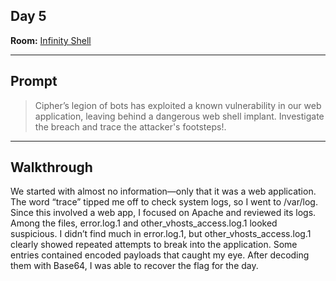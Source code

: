 ## Day 5

**Room:** [Infinity Shell](https://tryhackme.com/room/hfb1infinityshell)  

---

##  Prompt

> Cipher’s legion of bots has exploited a known vulnerability in our web application, leaving behind a dangerous web shell implant. Investigate the breach and trace the attacker's footsteps!.

---

## Walkthrough
We started with almost no information—only that it was a web application. The word “trace” tipped me off to check system logs, so I went to /var/log. Since this involved a web app, I focused on Apache and reviewed its logs. Among the files, error.log.1 and other_vhosts_access.log.1 looked suspicious. I didn’t find much in error.log.1, but other_vhosts_access.log.1 clearly showed repeated attempts to break into the application. Some entries contained encoded payloads that caught my eye. After decoding them with Base64, I was able to recover the flag for the day.
